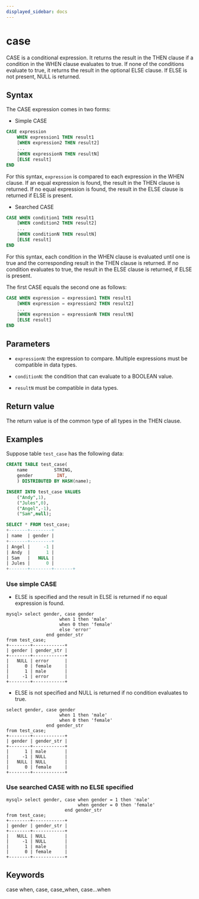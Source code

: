 ```yaml
---
displayed_sidebar: docs
---
```


# case

CASE is a conditional expression. It returns the result in the THEN clause if a condition in the WHEN clause evaluates to true. If none of the conditions evaluate to true, it returns the result in the optional ELSE clause. If ELSE is not present, NULL is returned.

## Syntax

The CASE expression comes in two forms:

- Simple CASE

```SQL
CASE expression
    WHEN expression1 THEN result1
    [WHEN expression2 THEN result2]
    ...
    [WHEN expressionN THEN resultN]
    [ELSE result]
END
```

For this syntax, `expression` is compared to each expression in the WHEN clause. If an equal expression is found, the result in the THEN clause is returned. If no equal expression is found, the result in the ELSE clause is returned if ELSE is present.

- Searched CASE

```SQL
CASE WHEN condition1 THEN result1
    [WHEN condition2 THEN result2]
    ...
    [WHEN conditionN THEN resultN]
    [ELSE result]
END
```

For this syntax, each condition in the WHEN clause is evaluated until one is true and the corresponding result in the THEN clause is returned. If no condition evaluates to true, the result in the ELSE clause is returned, if ELSE is present.

The first CASE equals the second one as follows:

```SQL
CASE WHEN expression = expression1 THEN result1
    [WHEN expression = expression2 THEN result2]
    ...
    [WHEN expression = expressionN THEN resultN]
    [ELSE result]
END
```

## Parameters

- `expressionN`: the expression to compare. Multiple expressions must be compatible in data types.

- `conditionN`: the condition that can evaluate to a BOOLEAN value.

- `resultN` must be compatible in data types.

## Return value

The return value is of the common type of all types in the THEN clause.

## Examples

Suppose table `test_case` has the following data:

```SQL
CREATE TABLE test_case(
    name          STRING,
    gender         INT,
    ) DISTRIBUTED BY HASH(name);

INSERT INTO test_case VALUES
    ("Andy",1),
    ("Jules",0),
    ("Angel",-1),
    ("Sam",null);

SELECT * FROM test_case;
+-------+--------+
| name  | gender |
+-------+--------+
| Angel |     -1 |
| Andy  |      1 |
| Sam   |   NULL |
| Jules |      0 |
+-------+--------+-------+
```

### Use simple CASE

- ELSE is specified and the result in ELSE is returned if no equal expression is found.

```plain
mysql> select gender, case gender 
                    when 1 then 'male'
                    when 0 then 'female'
                    else 'error'
               end gender_str
from test_case;
+--------+------------+
| gender | gender_str |
+--------+------------+
|   NULL | error      |
|      0 | female     |
|      1 | male       |
|     -1 | error      |
+--------+------------+
```

- ELSE is not specified and NULL is returned if no condition evaluates to true.

```plain
select gender, case gender 
                    when 1 then 'male'
                    when 0 then 'female'
               end gender_str
from test_case;
+--------+------------+
| gender | gender_str |
+--------+------------+
|      1 | male       |
|     -1 | NULL       |
|   NULL | NULL       |
|      0 | female     |
+--------+------------+
```

### Use searched CASE with no ELSE specified

```plain
mysql> select gender, case when gender = 1 then 'male'
                           when gender = 0 then 'female'
                      end gender_str
from test_case;
+--------+------------+
| gender | gender_str |
+--------+------------+
|   NULL | NULL       |
|     -1 | NULL       |
|      1 | male       |
|      0 | female     |
+--------+------------+
```

## Keywords

case when, case, case_when, case...when
